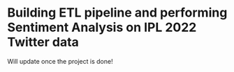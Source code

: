 # Building ETL pipeline and performing Sentiment Analysis on IPL 2022 Twitter data

Will update once the project is done! 
